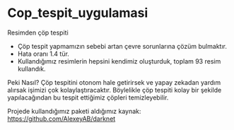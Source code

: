 # Cop_tespit_uygulamasi
Resimden çöp tespiti
- Çöp tespit yapmamızın sebebi artan çevre sorunlarına çözüm bulmaktır. 
- Hata oranı 1.4 tür.
- Kullandığımız resimlerin hepsini kendimiz oluşturduk, toplam 93 resim kullandık.

Peki Nasıl?
  Çöp tespitini otonom hale getirirsek ve yapay zekadan yardım alırsak işimizi çok kolaylaştıracaktır. Böylelikle çöp tespiti kolay bir şekilde yapılacağından bu tespit 
  ettiğimiz çöpleri temizleyebilir.
  
Projede kullandığımız paketi aldığımız kaynak: https://github.com/AlexeyAB/darknet 
